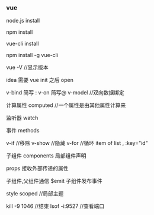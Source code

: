 ### vue

node.js install 

npm install

vue-cli install 

npm install -g vue-cli

vue  -V  //显示版本

idea 需要 vue init 之后 open 

v-bind   简写 :
v-on 	简写@
v-model  //双向数据绑定


计算属性
computed  //一个属性是由其他属性计算来

监听器
watch 

事件
methods

v-if //移除
v-show //隐藏
v-for //循环 item of list , :key="id"

子组件
components 局部组件声明

props 接收外部传递的属性

子组件,父组件通信
$emit 子组件发布事件


style scoped  //局部主题


 kill -9 1046 //结束
 lsof -i:9527 //查看端口

 
















